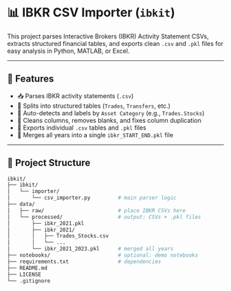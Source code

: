 # 📊 IBKR CSV Importer (`ibkit`)

This project parses Interactive Brokers (IBKR) Activity Statement CSVs, extracts structured financial tables, and exports clean `.csv` and `.pkl` files for easy analysis in Python, MATLAB, or Excel.

---

## 🚀 Features

- 📥 Parses IBKR activity statements (`.csv`)
- 🧠 Splits into structured tables (`Trades`, `Transfers`, etc.)
- 📌 Auto-detects and labels by `Asset Category` (e.g., `Trades.Stocks`)
- 🧹 Cleans columns, removes blanks, and fixes column duplication
- 📁 Exports individual `.csv` tables and `.pkl` files
- 🔁 Merges all years into a single `ibkr_START_END.pkl` file

---

## 📂 Project Structure

```bash
ibkit/
├── ibkit/
│   └── importer/
│       └── csv_importer.py         # main parser logic
├── data/
│   ├── raw/                        # place IBKR CSVs here
│   └── processed/                  # output: CSVs + .pkl files
│       ├── ibkr_2021.pkl
│       ├── ibkr_2021/
│       │   ├── Trades_Stocks.csv
│       │   └── ...
│       └── ibkr_2021_2023.pkl      # merged all years
├── notebooks/                      # optional: demo notebooks
├── requirements.txt                # dependencies
├── README.md
├── LICENSE
└── .gitignore
